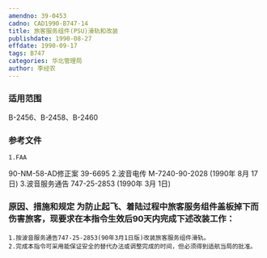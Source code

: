```yaml
---
amendno: 39-0453
cadno: CAD1990-B747-14
title: 旅客服务组件(PSU)滑轨和改装
publishdate: 1990-08-27
effdate: 1990-09-17
tags: B747
categories: 华北管理局
author: 李经农
---
```


### 适用范围 
B-2456、B-2458、B-2460

<!--more-->
### 参考文件
    1.FAA 
90-NM-58-AD修正案 39-6695
    2.波音电传 M-7240-90-2028 (1990年 8月 17日) 
    3.波音服务通告 747-25-2853 (1990年 3月 1日)

### 原因、措施和规定     为防止起飞、着陆过程中旅客服务组件盖板掉下而伤害旅客，现要求在本指令生效后90天内完成下述改装工作： 
    1.按波音服务通告747-25-2853(90年3月1日版)改装旅客服务组件滑轨。 
    2.完成本指令可采用能保证安全的替代办法或调整完成的时间，但必须得到适航当局的批准。

